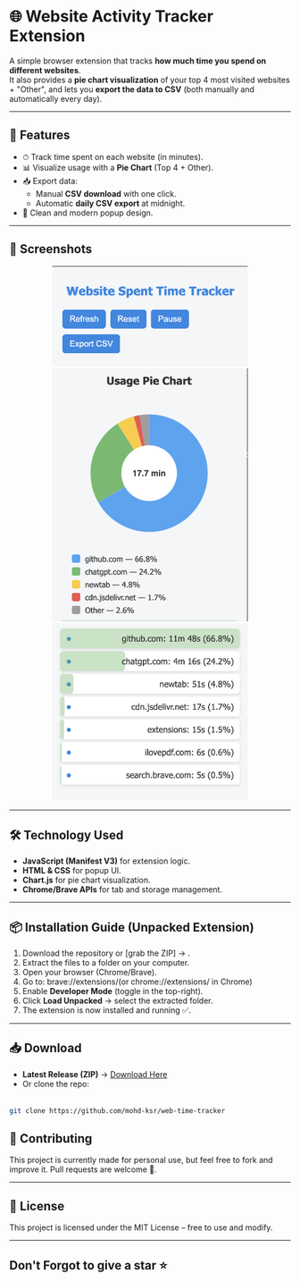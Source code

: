 # 🌐 Website Activity Tracker Extension

A simple browser extension that tracks **how much time you spend on different websites**.  
It also provides a **pie chart visualization** of your top 4 most visited websites + "Other", and lets you **export the data to CSV** (both manually and automatically every day).

---

## 🚀 Features
- ⏱ Track time spent on each website (in minutes).
- 📊 Visualize usage with a **Pie Chart** (Top 4 + Other).
- 📥 Export data:
  - Manual **CSV download** with one click.
  - Automatic **daily CSV export** at midnight.
- 🎨 Clean and modern popup design.

---

## 📸 Screenshots

<p align="center">
  <img src="screenshots/bar.png" alt="Bar" width="350"/>
  <img src="screenshots/pie.png" alt="Pie Chart" width="350"/>
  <img src="screenshots/list.png" alt="List" width="350"/>
</p>

---

## 🛠️ Technology Used
- **JavaScript (Manifest V3)** for extension logic.  
- **HTML & CSS** for popup UI.  
- **Chart.js** for pie chart visualization.  
- **Chrome/Brave APIs** for tab and storage management.  

---

## 📦 Installation Guide (Unpacked Extension)
1. Download the repository or [grab the ZIP] → [](https://github.com/mohd-ksr/web-time-tracker/releases/latest).  
2. Extract the files to a folder on your computer.  
3. Open your browser (Chrome/Brave).  
4. Go to:  brave://extensions/(or chrome://extensions/ in Chrome)
5. Enable **Developer Mode** (toggle in the top-right).  
6. Click **Load Unpacked** → select the extracted folder.  
7. The extension is now installed and running ✅.

---

## 📥 Download
- **Latest Release (ZIP)** → [Download Here](https://github.com/mohd-ksr/web-time-tracker/releases/latest)
- Or clone the repo:
```bash

git clone https://github.com/mohd-ksr/web-time-tracker

```
## 🤝 Contributing
This project is currently made for personal use, but feel free to fork and improve it.
Pull requests are welcome 🚀.

---

## 📜 License
This project is licensed under the MIT License – free to use and modify.

---

## Don't Forgot to give a star ⭐
